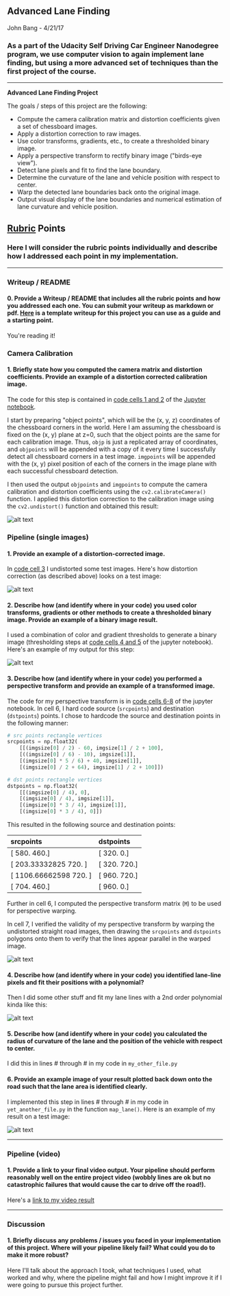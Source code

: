 ## Advanced Lane Finding
John Bang - 4/21/17

### As a part of the Udacity Self Driving Car Engineer Nanodegree program, we use computer vision to again implement lane finding, but using a more advanced set of techniques than the first project of the course.

---

**Advanced Lane Finding Project**

The goals / steps of this project are the following:

* Compute the camera calibration matrix and distortion coefficients given a set of chessboard images.
* Apply a distortion correction to raw images.
* Use color transforms, gradients, etc., to create a thresholded binary image.
* Apply a perspective transform to rectify binary image ("birds-eye view").
* Detect lane pixels and fit to find the lane boundary.
* Determine the curvature of the lane and vehicle position with respect to center.
* Warp the detected lane boundaries back onto the original image.
* Output visual display of the lane boundaries and numerical estimation of lane curvature and vehicle position.

[//]: # (Image References)

[image1]: ./examples/calibration1_undistortion.jpg "calibration1.jpg undistortion"
[image2]: ./examples/test1_undistortion.jpg "test1.jpg undistortion"
[image3]: ./examples/test5_binary.jpg "Binary Example"
[image4]: ./examples/straight_lines_warped.jpg "Warp Example"
[image5]: ./examples/color_fit_lines.jpg "Fit Visual"
[image6]: ./examples/example_output.jpg "Output"
[video1]: ./project_video.mp4 "Video"

## [Rubric](https://review.udacity.com/#!/rubrics/571/view) Points

### Here I will consider the rubric points individually and describe how I addressed each point in my implementation.  

---

### Writeup / README

#### 0. Provide a Writeup / README that includes all the rubric points and how you addressed each one.  You can submit your writeup as markdown or pdf.  [Here](https://github.com/udacity/CarND-Advanced-Lane-Lines/blob/master/writeup_template.md) is a template writeup for this project you can use as a guide and a starting point.

You're reading it!

### Camera Calibration

#### 1. Briefly state how you computed the camera matrix and distortion coefficients. Provide an example of a distortion corrected calibration image.

The code for this step is contained in [code cells 1 and 2](https://github.com/johnybang/CarND-Advanced-Lane-Lines/blob/master/AdvancedLaneFinding.ipynb#camera_calibration) of the [Jupyter notebook](https://github.com/johnybang/CarND-Advanced-Lane-Lines/blob/master/AdvancedLaneFinding.ipynb).

I start by preparing "object points", which will be the (x, y, z) coordinates of the chessboard corners in the world. Here I am assuming the chessboard is fixed on the (x, y) plane at z=0, such that the object points are the same for each calibration image.  Thus, `objp` is just a replicated array of coordinates, and `objpoints` will be appended with a copy of it every time I successfully detect all chessboard corners in a test image.  `imgpoints` will be appended with the (x, y) pixel position of each of the corners in the image plane with each successful chessboard detection.  

I then used the output `objpoints` and `imgpoints` to compute the camera calibration and distortion coefficients using the `cv2.calibrateCamera()` function.  I applied this distortion correction to the calibration image using the `cv2.undistort()` function and obtained this result: 

![alt text][image1]

### Pipeline (single images)

#### 1. Provide an example of a distortion-corrected image.

In [code cell 3](https://github.com/johnybang/CarND-Advanced-Lane-Lines/blob/master/AdvancedLaneFinding.ipynb#apply_distortion) I undistorted some test images. Here's how distortion correction (as described above) looks on a test image:

![alt text][image2]

#### 2. Describe how (and identify where in your code) you used color transforms, gradients or other methods to create a thresholded binary image.  Provide an example of a binary image result.

I used a combination of color and gradient thresholds to generate a binary image (thresholding steps at [code cells 4 and 5](https://github.com/johnybang/CarND-Advanced-Lane-Lines/blob/master/AdvancedLaneFinding.ipynb#create_binary) of the jupyter notebook).  Here's an example of my output for this step:

![alt text][image3]

#### 3. Describe how (and identify where in your code) you performed a perspective transform and provide an example of a transformed image.

The code for my perspective transform is in [code cells 6-8](AdvancedLaneFinding.html#perspective) of the jupyter notebook.  In cell 6, I hard code source (`srcpoints`) and destination (`dstpoints`) points.  I chose to hardcode the source and destination points in the following manner:

```python
# src points rectangle vertices
srcpoints = np.float32(
    [[(imgsize[0] / 2) - 60, imgsize[1] / 2 + 100],
    [((imgsize[0] / 6) - 10), imgsize[1]],
    [(imgsize[0] * 5 / 6) + 40, imgsize[1]],
    [(imgsize[0] / 2 + 64), imgsize[1] / 2 + 100]])

# dst points rectangle vertices
dstpoints = np.float32(
    [[(imgsize[0] / 4), 0],
    [(imgsize[0] / 4), imgsize[1]],
    [(imgsize[0] * 3 / 4), imgsize[1]],
    [(imgsize[0] * 3 / 4), 0]])
```

This resulted in the following source and destination points:

| srcpoints                       | dstpoints     |
|:--------------------------------|:--------------|
| [ 580.  460.]                   | [ 320.    0.] |
| [ 203.33332825  720.        ]   | [ 320.  720.] |
| [ 1106.66662598   720.        ] | [ 960.  720.] |
| [ 704.  460.]                   | [ 960.    0.] |

Further in cell 6, I computed the perspective transform matrix (`M`) to be used for perspective warping.

In cell 7, I verified the validity of my perspective transform by warping the undistorted straight road images, then drawing the `srcpoints` and `dstpoints` polygons onto them to verify that the lines appear parallel in the warped image.

![alt text][image4]

#### 4. Describe how (and identify where in your code) you identified lane-line pixels and fit their positions with a polynomial?

Then I did some other stuff and fit my lane lines with a 2nd order polynomial kinda like this:

![alt text][image5]

#### 5. Describe how (and identify where in your code) you calculated the radius of curvature of the lane and the position of the vehicle with respect to center.

I did this in lines # through # in my code in `my_other_file.py`

#### 6. Provide an example image of your result plotted back down onto the road such that the lane area is identified clearly.

I implemented this step in lines # through # in my code in `yet_another_file.py` in the function `map_lane()`.  Here is an example of my result on a test image:

![alt text][image6]

---

### Pipeline (video)

#### 1. Provide a link to your final video output.  Your pipeline should perform reasonably well on the entire project video (wobbly lines are ok but no catastrophic failures that would cause the car to drive off the road!).

Here's a [link to my video result](./project_video.mp4)

---

### Discussion

#### 1. Briefly discuss any problems / issues you faced in your implementation of this project.  Where will your pipeline likely fail?  What could you do to make it more robust?

Here I'll talk about the approach I took, what techniques I used, what worked and why, where the pipeline might fail and how I might improve it if I were going to pursue this project further.  
